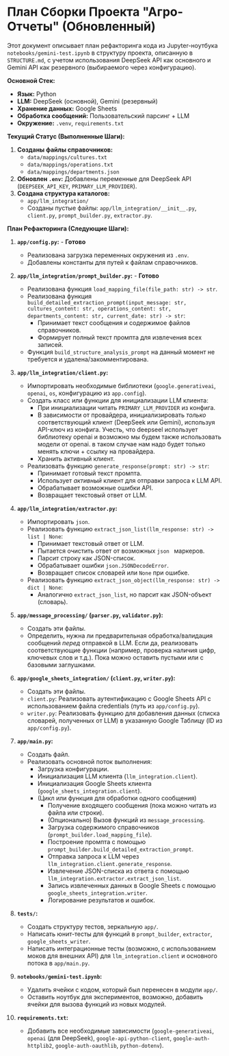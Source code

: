 # План Сборки Проекта "Агро-Отчеты" (Обновленный)

Этот документ описывает план рефакторинга кода из Jupyter-ноутбука `notebooks/gemini-test.ipynb` в структуру проекта, описанную в `STRUCTURE.md`, с учетом использования DeepSeek API как основного и Gemini API как резервного (выбираемого через конфигурацию).

**Основной Стек:**

*   **Язык:** Python
*   **LLM:** DeepSeek (основной), Gemini (резервный)
*   **Хранение данных:** Google Sheets
*   **Обработка сообщений:** Пользовательский парсинг + LLM
*   **Окружение:** `.venv`, `requirements.txt`

**Текущий Статус (Выполненные Шаги):**

1.  **Созданы файлы справочников:**
    *   `data/mappings/cultures.txt`
    *   `data/mappings/operations.txt`
    *   `data/mappings/departments.json`
2.  **Обновлен `.env`:** Добавлены переменные для DeepSeek API (`DEEPSEEK_API_KEY`, `PRIMARY_LLM_PROVIDER`).
3.  **Создана структура каталогов:**
    *   `app/llm_integration/`
    *   Созданы пустые файлы: `app/llm_integration/__init__.py`, `client.py`, `prompt_builder.py`, `extractor.py`.

**План Рефакторинга (Следующие Шаги):**

1.  **`app/config.py`:** - **Готово**
    *   Реализована загрузка переменных окружения из `.env`.
    *   Добавлены константы для путей к файлам справочников.

2.  **`app/llm_integration/prompt_builder.py`:** - **Готово**
    *   Реализована функция `load_mapping_file(file_path: str) -> str`.
    *   Реализована функция `build_detailed_extraction_prompt(input_message: str, cultures_content: str, operations_content: str, departments_content: str, current_date: str) -> str`:
        *   Принимает текст сообщения и содержимое файлов справочников.
        *   Формирует полный текст промпта для извлечения всех записей.
    *   Функция `build_structure_analysis_prompt` на данный момент не требуется и удалена/закомментирована.

3.  **`app/llm_integration/client.py`:**
    *   Импортировать необходимые библиотеки (`google.generativeai`, `openai`, `os`, конфигурацию из `app.config`).
    *   Создать класс или функции для инициализации LLM клиента:
        *   При инициализации читать `PRIMARY_LLM_PROVIDER` из конфига.
        *   В зависимости от провайдера, инициализировать *только* соответствующий клиент (DeepSeek или Gemini), используя API-ключ из конфига. Учесть, что deepseel использует библиотеку openai и возможно мы будем также использовать модели от openai. в таком случае нам надо будет только менять ключи + ссылку на провайдера. 
        *   Хранить активный клиент.
    *   Реализовать функцию `generate_response(prompt: str) -> str`:
        *   Принимает готовый текст промпта.
        *   Использует *активный* клиент для отправки запроса к LLM API.
        *   Обрабатывает возможные ошибки API.
        *   Возвращает текстовый ответ от LLM.

4.  **`app/llm_integration/extractor.py`:**
    *   Импортировать `json`.
    *   Реализовать функцию `extract_json_list(llm_response: str) -> list | None`:
        *   Принимает текстовый ответ от LLM.
        *   Пытается очистить ответ от возможных ```json ``` маркеров.
        *   Парсит строку как JSON-список.
        *   Обрабатывает ошибки `json.JSONDecodeError`.
        *   Возвращает список словарей или `None` при ошибке.
    *   Реализовать функцию `extract_json_object(llm_response: str) -> dict | None`:
        *   Аналогично `extract_json_list`, но парсит как JSON-объект (словарь).

5.  **`app/message_processing/` (`parser.py`, `validator.py`):**
    *   Создать эти файлы.
    *   Определить, нужна ли предварительная обработка/валидация сообщений *перед* отправкой в LLM. Если да, реализовать соответствующие функции (например, проверка наличия цифр, ключевых слов и т.д.). Пока можно оставить пустыми или с базовыми заглушками.

6.  **`app/google_sheets_integration/` (`client.py`, `writer.py`):**
    *   Создать эти файлы.
    *   `client.py`: Реализовать аутентификацию с Google Sheets API с использованием файла credentials (путь из `app/config.py`).
    *   `writer.py`: Реализовать функцию для добавления данных (списка словарей, полученных от LLM) в указанную Google Таблицу (ID из `app/config.py`).

7.  **`app/main.py`:**
    *   Создать файл.
    *   Реализовать основной поток выполнения:
        *   Загрузка конфигурации.
        *   Инициализация LLM клиента (`llm_integration.client`).
        *   Инициализация Google Sheets клиента (`google_sheets_integration.client`).
        *   (Цикл или функция для обработки одного сообщения)
            *   Получение входящего сообщения (пока можно читать из файла или строки).
            *   (Опционально) Вызов функций из `message_processing`.
            *   Загрузка содержимого справочников (`prompt_builder.load_mapping_file`).
            *   Построение промпта с помощью `prompt_builder.build_detailed_extraction_prompt`.
            *   Отправка запроса к LLM через `llm_integration.client.generate_response`.
            *   Извлечение JSON-списка из ответа с помощью `llm_integration.extractor.extract_json_list`.
            *   Запись извлеченных данных в Google Sheets с помощью `google_sheets_integration.writer`.
            *   Логирование результатов и ошибок.

8.  **`tests/`:**
    *   Создать структуру тестов, зеркальную `app/`.
    *   Написать юнит-тесты для функций в `prompt_builder`, `extractor`, `google_sheets_writer`.
    *   Написать интеграционные тесты (возможно, с использованием моков для внешних API) для `llm_integration.client` и основного потока в `app/main.py`.

9.  **`notebooks/gemini-test.ipynb`:**
    *   Удалить ячейки с кодом, который был перенесен в модули `app/`.
    *   Оставить ноутбук для экспериментов, возможно, добавить ячейки для вызова функций из новых модулей.

10. **`requirements.txt`:**
    *   Добавить все необходимые зависимости (`google-generativeai`, `openai` (для DeepSeek), `google-api-python-client`, `google-auth-httplib2`, `google-auth-oauthlib`, `python-dotenv`). 
